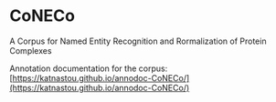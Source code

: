 # CoNECo
A Corpus for Named Entity Recognition and Rormalization of Protein Complexes

Annotation documentation for the corpus: [https://katnastou.github.io/annodoc-CoNECo/](https://katnastou.github.io/annodoc-CoNECo/)
